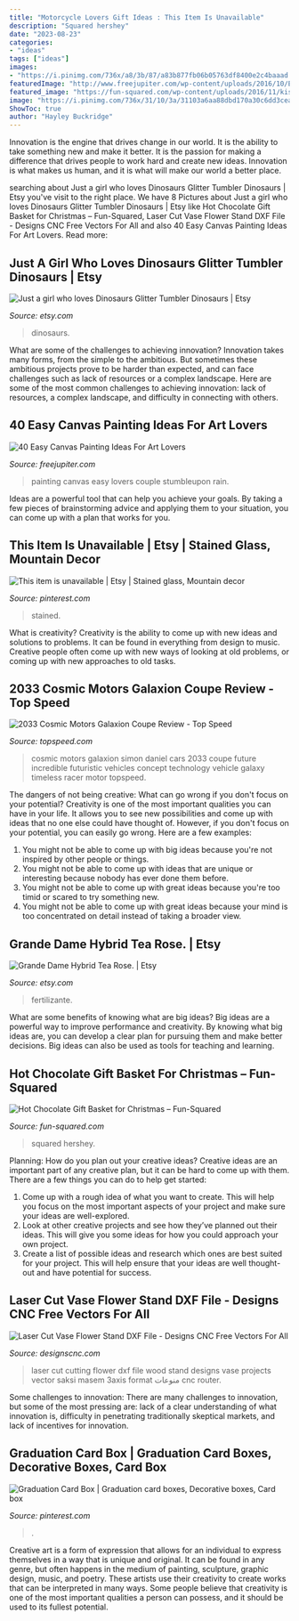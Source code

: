```yaml
---
title: "Motorcycle Lovers Gift Ideas : This Item Is Unavailable"
description: "Squared hershey"
date: "2023-08-23"
categories:
- "ideas"
tags: ["ideas"]
images:
- "https://i.pinimg.com/736x/a8/3b/87/a83b877fb06b05763df8400e2c4baaad.jpg"
featuredImage: "http://www.freejupiter.com/wp-content/uploads/2016/10/Easy-Canvas-Painting-Ideas-10.jpg"
featured_image: "https://fun-squared.com/wp-content/uploads/2016/11/kisses-1.jpg"
image: "https://i.pinimg.com/736x/31/10/3a/31103a6aa88dbd170a30c6dd3cea5dac--graduation-card-boxes-graduation-ideas.jpg"
ShowToc: true
author: "Hayley Buckridge"
---
```



Innovation is the engine that drives change in our world. It is the ability to take something new and make it better. It is the passion for making a difference that drives people to work hard and create new ideas. Innovation is what makes us human, and it is what will make our world a better place.

	

		
searching about Just a girl who loves Dinosaurs Glitter Tumbler Dinosaurs | Etsy you've visit to the right place. We have 8 Pictures about Just a girl who loves Dinosaurs Glitter Tumbler Dinosaurs | Etsy like Hot Chocolate Gift Basket for Christmas – Fun-Squared, Laser Cut Vase Flower Stand DXF File - Designs CNC Free Vectors For All and also 40 Easy Canvas Painting Ideas For Art Lovers. Read more:
		
    
## Just A Girl Who Loves Dinosaurs Glitter Tumbler Dinosaurs | Etsy

<img loading=lazy src="https://i.etsystatic.com/21050038/r/il/87b67a/2821473442/il_1588xN.2821473442_pp1c.jpg" onerror="this.onerror=null;this.src='https://tse1.mm.bing.net/th?id=OIP.EUxovaTkmg_0Hu7HHw5RIAHaJ3&amp;pid=15.1';" alt="Just a girl who loves Dinosaurs Glitter Tumbler Dinosaurs | Etsy">

_Source: etsy.com_

>dinosaurs. 

	

What are some of the challenges to achieving innovation?
Innovation takes many forms, from the simple to the ambitious. But sometimes these ambitious projects prove to be harder than expected, and can face challenges such as lack of resources or a complex landscape. Here are some of the most common challenges to achieving innovation: lack of resources, a complex landscape, and difficulty in connecting with others.

    
## 40 Easy Canvas Painting Ideas For Art Lovers

<img loading=lazy src="http://www.freejupiter.com/wp-content/uploads/2016/10/Easy-Canvas-Painting-Ideas-10.jpg" onerror="this.onerror=null;this.src='https://tse3.mm.bing.net/th?id=OIP.xrrWS4eToBK7yNxF156iQQHaLt&amp;pid=15.1';" alt="40 Easy Canvas Painting Ideas For Art Lovers">

_Source: freejupiter.com_

>painting canvas easy lovers couple stumbleupon rain. 

	

Ideas are a powerful tool that can help you achieve your goals. By taking a few pieces of brainstorming advice and applying them to your situation, you can come up with a plan that works for you.

    
## This Item Is Unavailable | Etsy | Stained Glass, Mountain Decor

<img loading=lazy src="https://i.pinimg.com/736x/a8/3b/87/a83b877fb06b05763df8400e2c4baaad.jpg" onerror="this.onerror=null;this.src='https://tse4.mm.bing.net/th?id=OIP.2r4DgRsq5Bk4wp_r_jQCZQHaJ3&amp;pid=15.1';" alt="This item is unavailable | Etsy | Stained glass, Mountain decor">

_Source: pinterest.com_

>stained. 

	

What is creativity?
Creativity is the ability to come up with new ideas and solutions to problems. It can be found in everything from design to music. Creative people often come up with new ways of looking at old problems, or coming up with new approaches to old tasks.

    
## 2033 Cosmic Motors Galaxion Coupe Review - Top Speed

<img loading=lazy src="https://pictures.topspeed.com/IMG/crop/201308/cosmic-motors-galaxi-8_1600x0w.jpg" onerror="this.onerror=null;this.src='https://tse1.mm.bing.net/th?id=OIP.7igVOdF9TknzMFa0PNaQXAHaDl&amp;pid=15.1';" alt="2033 Cosmic Motors Galaxion Coupe Review - Top Speed">

_Source: topspeed.com_

>cosmic motors galaxion simon daniel cars 2033 coupe future incredible futuristic vehicles concept technology vehicle galaxy timeless racer motor topspeed. 

	

The dangers of not being creative: What can go wrong if you don't focus on your potential?
Creativity is one of the most important qualities you can have in your life. It allows you to see new possibilities and come up with ideas that no one else could have thought of. However, if you don't focus on your potential, you can easily go wrong. Here are a few examples: 
1) You might not be able to come up with big ideas because you're not inspired by other people or things. 
2) You might not be able to come up with ideas that are unique or interesting because nobody has ever done them before. 
3) You might not be able to come up with great ideas because you're too timid or scared to try something new. 
4) You might not be able to come up with great ideas because your mind is too concentrated on detail instead of taking a broader view.

    
## Grande Dame Hybrid Tea Rose. | Etsy

<img loading=lazy src="https://i.etsystatic.com/11534327/r/il/2ff0d7/3067716795/il_1588xN.3067716795_gtru.jpg" onerror="this.onerror=null;this.src='https://tse4.mm.bing.net/th?id=OIP.QNahVvol3uKPvi-1bCzXvgHaJ3&amp;pid=15.1';" alt="Grande Dame Hybrid Tea Rose. | Etsy">

_Source: etsy.com_

>fertilizante. 

	

What are some benefits of knowing what are big ideas?
Big ideas are a powerful way to improve performance and creativity. By knowing what big ideas are, you can develop a clear plan for pursuing them and make better decisions. Big ideas can also be used as tools for teaching and learning.

    
## Hot Chocolate Gift Basket For Christmas – Fun-Squared

<img loading=lazy src="https://fun-squared.com/wp-content/uploads/2016/11/kisses-1.jpg" onerror="this.onerror=null;this.src='https://tse4.mm.bing.net/th?id=OIP.RwY66h0GqH9jpFB1uK4nDwHaLE&amp;pid=15.1';" alt="Hot Chocolate Gift Basket for Christmas – Fun-Squared">

_Source: fun-squared.com_

>squared hershey. 

	

Planning: How do you plan out your creative ideas?
Creative ideas are an important part of any creative plan, but it can be hard to come up with them. 
There are a few things you can do to help get started:

1. Come up with a rough idea of what you want to create. This will help you focus on the most important aspects of your project and make sure your ideas are well-explored. 
2. Look at other creative projects and see how they’ve planned out their ideas. This will give you some ideas for how you could approach your own project. 
3. Create a list of possible ideas and research which ones are best suited for your project. This will help ensure that your ideas are well thought-out and have potential for success.

    
## Laser Cut Vase Flower Stand DXF File - Designs CNC Free Vectors For All

<img loading=lazy src="https://designscnc.com/wp-content/uploads/2020/11/Laser-Cut-Vase-Flower-Stand-DXF-File.jpg" onerror="this.onerror=null;this.src='https://tse1.mm.bing.net/th?id=OIP.LcASkKG9wcScGtEXZ6S2LwHaJ4&amp;pid=15.1';" alt="Laser Cut Vase Flower Stand DXF File - Designs CNC Free Vectors For All">

_Source: designscnc.com_

>laser cut cutting flower dxf file wood stand designs vase projects vector saksi masem 3axis format منوعات cnc router. 

	

Some challenges to innovation:
There are many challenges to innovation, but some of the most pressing are: lack of a clear understanding of what innovation is, difficulty in penetrating traditionally skeptical markets, and lack of incentives for innovation.

    
## Graduation Card Box | Graduation Card Boxes, Decorative Boxes, Card Box

<img loading=lazy src="https://i.pinimg.com/736x/31/10/3a/31103a6aa88dbd170a30c6dd3cea5dac--graduation-card-boxes-graduation-ideas.jpg" onerror="this.onerror=null;this.src='https://tse1.mm.bing.net/th?id=OIP.w8Dk223tGY-80lOgTsLAXgHaJ3&amp;pid=15.1';" alt="Graduation Card Box | Graduation card boxes, Decorative boxes, Card box">

_Source: pinterest.com_

>. 

	

Creative art is a form of expression that allows for an individual to express themselves in a way that is unique and original. It can be found in any genre, but often happens in the medium of painting, sculpture, graphic design, music, and poetry. These artists use their creativity to create works that can be interpreted in many ways. Some people believe that creativity is one of the most important qualities a person can possess, and it should be used to its fullest potential.

